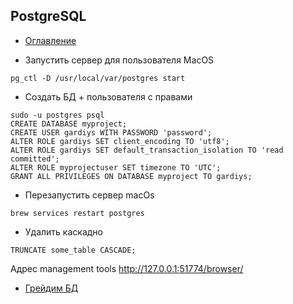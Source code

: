 ## PostgreSQL
+ [Оглавление](../README.md)

+ Запустить сервер для пользователя MacOS

```
pg_ctl -D /usr/local/var/postgres start
```
+ Создать БД + пользователя с правами
```
sudo -u postgres psql
CREATE DATABASE myproject;
CREATE USER gardiys WITH PASSWORD 'password';
ALTER ROLE gardiys SET client_encoding TO 'utf8';
ALTER ROLE gardiys SET default_transaction_isolation TO 'read committed';
ALTER ROLE myprojectuser SET timezone TO 'UTC';
GRANT ALL PRIVILEGES ON DATABASE myproject TO gardiys;
```
+ Перезапустить сервер macOs
```
brew services restart postgres
```
+ Удалить каскадно
```
TRUNCATE some_table CASCADE;
```
Адрес management tools http://127.0.0.1:51774/browser/

+ [Грейдим БД](https://ruhighload.com/Тюнинг+базы+postgres)
